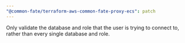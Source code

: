 ```yaml
---
"@common-fate/terraform-aws-common-fate-proxy-ecs": patch
---
```


Only validate the database and role that the user is trying to connect to, rather than every single database and role.
